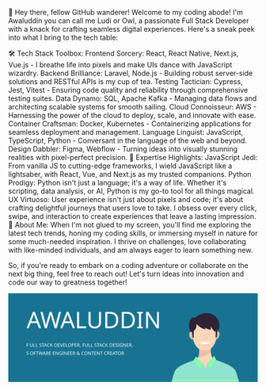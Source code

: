 👋 Hey there, fellow GitHub wanderer! Welcome to my coding abode! I'm Awaluddin you can call me Ludi or Owl, a passionate Full Stack Developer with a knack for crafting seamless digital experiences. Here's a sneak peek into what I bring to the tech table:

🛠️ Tech Stack Toolbox:
Frontend Sorcery: React, React Native, Next.js, Vue.js - I breathe life into pixels and make UIs dance with JavaScript wizardry.
Backend Brilliance: Laravel, Node.js - Building robust server-side solutions and RESTful APIs is my cup of tea.
Testing Tactician: Cypress, Jest, Vitest - Ensuring code quality and reliability through comprehensive testing suites.
Data Dynamo: SQL, Apache Kafka - Managing data flows and architecting scalable systems for smooth sailing.
Cloud Connoisseur: AWS - Harnessing the power of the cloud to deploy, scale, and innovate with ease.
Container Craftsman: Docker, Kubernetes - Containerizing applications for seamless deployment and management.
Language Linguist: JavaScript, TypeScript, Python - Conversant in the language of the web and beyond.
Design Dabbler: Figma, Webflow - Turning ideas into visually stunning realities with pixel-perfect precision.
💼 Expertise Highlights:
JavaScript Jedi: From vanilla JS to cutting-edge frameworks, I wield JavaScript like a lightsaber, with React, Vue, and Next.js as my trusted companions.
Python Prodigy: Python isn't just a language; it's a way of life. Whether it's scripting, data analysis, or AI, Python is my go-to tool for all things magical.
UX Virtuoso: User experience isn't just about pixels and code; it's about crafting delightful journeys that users love to take. I obsess over every click, swipe, and interaction to create experiences that leave a lasting impression.
🚀 About Me:
When I'm not glued to my screen, you'll find me exploring the latest tech trends, honing my coding skills, or immersing myself in nature for some much-needed inspiration. I thrive on challenges, love collaborating with like-minded individuals, and am always eager to learn something new.

So, if you're ready to embark on a coding adventure or collaborate on the next big thing, feel free to reach out! Let's turn ideas into innovation and code our way to greatness together!

![alt text](https://github.com/Awaluddin0001/Awaluddin0001/blob/main/github-banner-profile.svg)


